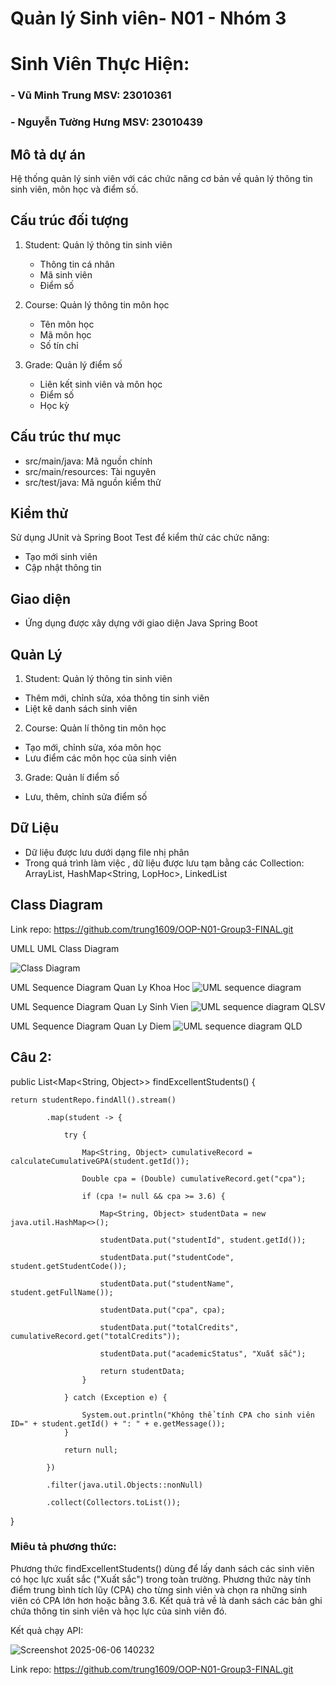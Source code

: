 # Quản lý Sinh viên- N01 - Nhóm 3

# Sinh Viên Thực Hiện:
### - Vũ Minh Trung MSV: 23010361
### - Nguyễn Tường Hưng MSV: 23010439

## Mô tả dự án
Hệ thống quản lý sinh viên với các chức năng cơ bản về quản lý thông tin sinh viên, môn học và điểm số.

## Cấu trúc đối tượng
1. Student: Quản lý thông tin sinh viên
   - Thông tin cá nhân
   - Mã sinh viên
   - Điểm số

2. Course: Quản lý thông tin môn học
   - Tên môn học
   - Mã môn học
   - Số tín chỉ

3. Grade: Quản lý điểm số
   - Liên kết sinh viên và môn học
   - Điểm số
   - Học kỳ

## Cấu trúc thư mục
- src/main/java: Mã nguồn chính
- src/main/resources: Tài nguyên
- src/test/java: Mã nguồn kiểm thử

## Kiểm thử
Sử dụng JUnit và Spring Boot Test để kiểm thử các chức năng:
- Tạo mới sinh viên
- Cập nhật thông tin

## Giao diện
- Ứng dụng được xây dựng với giao diện Java Spring Boot

## Quản Lý
1. Student: Quản lý thông tin sinh viên
- Thêm mới, chỉnh sửa, xóa thông tin sinh viên
- Liệt kê danh sách sinh viên 

2. Course: Quản lí thông tin môn học
- Tạo mới, chỉnh sửa, xóa môn học
- Lưu điểm các môn học của sinh viên

3. Grade: Quản lí điểm số
- Lưu, thêm, chỉnh sửa điểm số

## Dữ Liệu
- Dữ liệu được lưu dưới dạng file nhị phân
- Trong quá trình làm việc , dữ liệu được lưu tạm bằng các Collection: ArrayList<SinhVien>, HashMap<String, LopHoc>, LinkedList<MonHoc>


## Class Diagram


Link repo: https://github.com/trung1609/OOP-N01-Group3-FINAL.git 

  UMLL
UML Class Diagram

![Class Diagram](https://github.com/user-attachments/assets/20e79c7d-373e-43f9-943a-6a74d715b869)

UML Sequence Diagram Quan Ly Khoa Hoc
![UML sequence diagram](https://github.com/user-attachments/assets/0be6d0fe-af86-4ed2-af91-6256d02f2be6)

UML Sequence Diagram Quan Ly Sinh Vien
![UML sequence diagram QLSV](https://github.com/user-attachments/assets/ff34fe07-0a2f-4cab-86e4-6b11972a15a4)

UML Sequence Diagram Quan Ly Diem
![UML sequence diagram QLD](https://github.com/user-attachments/assets/9a733d57-72b4-4cf8-8000-8b18cb53d477)

## Câu 2:


public List<Map<String, Object>> findExcellentStudents() {

    return studentRepo.findAll().stream()
    
            .map(student -> {
            
                try {
                
                    Map<String, Object> cumulativeRecord = calculateCumulativeGPA(student.getId());
                    
                    Double cpa = (Double) cumulativeRecord.get("cpa");
                    
                    if (cpa != null && cpa >= 3.6) {
                    
                        Map<String, Object> studentData = new java.util.HashMap<>();
                        
                        studentData.put("studentId", student.getId());
                        
                        studentData.put("studentCode", student.getStudentCode());
                        
                        studentData.put("studentName", student.getFullName());
                        
                        studentData.put("cpa", cpa);
                        
                        studentData.put("totalCredits", cumulativeRecord.get("totalCredits"));
                        
                        studentData.put("academicStatus", "Xuất sắc");
                        
                        return studentData;
                    }
                    
                } catch (Exception e) {
                    
                    System.out.println("Không thể tính CPA cho sinh viên ID=" + student.getId() + ": " + e.getMessage());
                }
                  
                return null;
            
            })
            
            .filter(java.util.Objects::nonNull)
            
            .collect(Collectors.toList());
            
}

### Miêu tả phương thức:

Phương thức findExcellentStudents() dùng để lấy danh sách các sinh viên có học lực xuất sắc ("Xuất sắc") trong toàn trường. Phương thức này tính điểm trung bình tích lũy (CPA) cho từng sinh viên và chọn ra những sinh viên có CPA lớn hơn hoặc bằng 3.6. Kết quả trả về là danh sách các bản ghi chứa thông tin sinh viên và học lực của sinh viên đó.

Kết quả chạy API:

![Screenshot 2025-06-06 140232](https://github.com/user-attachments/assets/38529047-f44a-4c3f-ab8a-c5f421103525)









  Link repo: https://github.com/trung1609/OOP-N01-Group3-FINAL.git


